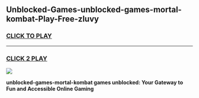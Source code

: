 
## Unblocked-Games-unblocked-games-mortal-kombat-Play-Free-zluvy
<h3>
<a href="https://premium76.site?title=unblocked-games-mortal-kombat&ref=23A">CLICK TO PLAY</a></h3>
<hr>

<h3>
<a href="https://premium76.site?title=unblocked-games-mortal-kombat&ref=23A">CLICK 2 PLAY</a>
  
</h3>

<a href="https://premium76.site?title=unblocked-games-mortal-kombat&ref=23A"><img src="https://clearcache.store/games.png"></a>


**unblocked-games-mortal-kombat games unblocked: Your Gateway to Fun and Accessible Online Gaming**
